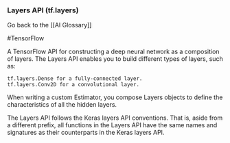 ### Layers API (tf.layers)

Go back to the [[AI Glossary]]

#TensorFlow

A TensorFlow API for constructing a deep neural network as a composition of layers. The Layers API enables you to build different types of layers, such as:

    tf.layers.Dense for a fully-connected layer.
    tf.layers.Conv2D for a convolutional layer.

When writing a custom Estimator, you compose Layers objects to define the characteristics of all the hidden layers.

The Layers API follows the Keras layers API conventions. That is, aside from a different prefix, all functions in the Layers API have the same names and signatures as their counterparts in the Keras layers API.

